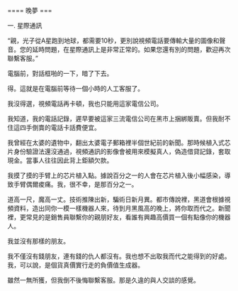 ==== 晚夢 ===

一. 星際通訊

“親，光子從A星跑到地球，都需要10秒，更別說視頻電話要傳輸大量的圖像和聲音。您的延時問題，在星際通訊上是非常正常的。如果您還有別的問題，歡迎再次聯繫客服。”

電腦前，對話框啪的一下，暗了下去。

得。這就是在電腦前等待一個小時的人工客服了。

我沒得選，視頻電話再卡頓，我也只能用這家電信公司。

我知道，我的電話記錄，遲早要被這家三流電信公司在黑市上捆綁販賣。但我耐不住這四手倒賣的電話卡話費便宜。

我曾經在太婆的遺物中，翻出太婆電子郵箱裡半個世紀前的新聞。那時候植入式芯片身份驗證法還沒通過，視頻通訊的影像會被用來模擬真人，偽造借貸記錄，套取現金。當事人往往因此背上鉅額欠款。

我摸了摸的手臂上的芯片植入點。據說百分之一的人會在芯片植入後小幅感染，導致手臂偶爾痠痛。我，很不幸，是那百分之一。

道高一尺，魔高一丈。技術推陳出新，騙術日新月異。都市傳說裡，黑道會根據視頻資料，造出同你一模一樣機器人來，待到月黑風高的晚上，將你取而代之。新聞裡，更常見的是銷售員聯繫你的親朋好友，看誰有興趣高價買一個有點像你的機器人。

我並沒有那樣的朋友。

我不僅沒有錢朋友，連有錢的仇人都沒有。我也想不出取我而代之能得到的好處。我，可以說，是個貨真價實行走的負價值生成器。

雖然一無所獲，但我倒不後悔聯繫客服。那是久違的與人交談的感覺。